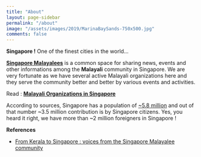 ```yaml
---
title: "About"
layout: page-sidebar
permalink: "/about"
image: "/assets/images/2019/MarinaBaySands-750x500.jpg"
comments: false
---
```

**Singapore !** One of the finest cities in the world...

**[Singapore Malayalees](http://singaporemalayalees.com)** is a common space for sharing news, events and other informations among the **Malayali** community in Singapore. We are very fortunate as we have several active Malayali organizations here and they serve the community better and better by various events and activities.

Read : **[Malayali Organizations in Singapore](malayali-organizations-in-singapore)**  

According to sources, Singapore has a population of [~5.8 million](https://www.straitstimes.com/singapore/total-population-564m-with-number-of-citizens-up-1-to-347m) and out of that number ~3.5 million contribution is by Singapore citizens. Yes, you heard it right, we have more than ~2 million foreigners in Singapore ! 


**References**

- [From Kerala to Singapore : voices from the Singapore Malayalee community](https://www.worldcat.org/title/from-kerala-to-singapore-voices-from-the-singapore-malayalee-community/oclc/962741080)